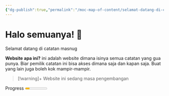 ```yaml
---
{"dg-publish":true,"permalink":"/moc-map-of-content/selamat-datang-di-catatan-masnug/","tags":["gardenEntry"]}
---
```


# Halo semuanya! 👋
Selamat datang di catatan masnug

**Website apa ini?**  ini adalah website dimana isinya semua catatan yang gua punya. Biar pemilik catatan ini bisa akses dimana saja dan kapan saja. Buat yang lain juga boleh kok mampir-mampir.

> [!warning]+
> Website ini sedang masa pengembangan

<span title="sabar ya seng, lagi progress.">Progress</span> <meter min="0" max="100" low="59" high="90" optimum="90" value="20">20%</meter>




